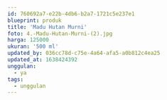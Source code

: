 ```yaml
---
id: 760692a7-e22b-4db6-b2a7-1721c5e237e1
blueprint: produk
title: 'Madu Hutan Murni'
foto: 4.-Madu-Hutan-Murni-(2).jpg
harga: 125000
ukuran: '500 ml'
updated_by: 036cc78d-c75e-4a64-afa5-a0b812c4ea25
updated_at: 1638424392
unggulan:
  - ya
tags:
  - unggulan
---
```

